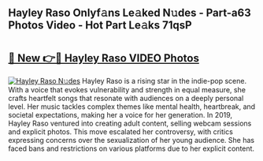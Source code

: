 ## Hayley Raso Onlyf𝚊ns Le𝚊ked N𝚞des - Part-a63 Photos Video - Hot Part Le𝚊ks 71qsP

# <h2><a href="http://ab45700.deff.icu/?id=Hayley+Raso">🔗 New 👉🔴 Hayley Raso VIDEO Photos</a></h2>

[![Hayley Raso N𝚞des](https://i.imgur.com/rIISA9y.gif)](http://ab45700.deff.icu/?id=Hayley+Raso)
Hayley Raso is a rising star in the indie-pop scene. With a voice that evokes vulnerability and strength in equal measure, she crafts heartfelt songs that resonate with audiences on a deeply personal level. Her music tackles complex themes like mental health, heartbreak, and societal expectations, making her a voice for her generation. In 2019, Hayley Raso ventured into creating adult content, selling webcam sessions and explicit photos. This move escalated her controversy, with critics expressing concerns over the sexualization of her young audience. She has faced bans and restrictions on various platforms due to her explicit content.
